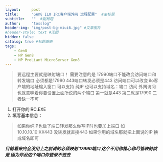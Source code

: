 ```yaml
---
layout:     post 
title:      "Gen8 ILO IRC客户端外网 远程配置"  #主标题
subtitle:   ""  #副标题
author:     "tosslog" 
header-img: "img/post-bg-miui6.jpg" #文章图片
#header-style: text #无图
hidden: false
catalog: true #标题跟随
tags: 
    - Gen8
    - HP Gen8
    - HP ProLiant MicroServer Gen8
---
```


> 要远程主要就是映射端口！
需要注意的是 17990端口不能改变访问端口和转发端口 必须都是17990
443端口转发必须是443  访问端口可以改变
ilo客户端的地址输入窗口 可以支持 纯IP 也可以支持域名：端口 访问
外网访问也就意味着你要设置上面所说的两个端口
第一就是443 第二就是17990 二者缺一不可

1. 打开你的IRC.EXE
2. 填写基本信息：
> 如果你纯IP也做了端口转发那么你写IP时也要加上端口
如10.10.10.10:XX443
没转发就直接443 
如果你用的域名那就把上面说的IP 换成域名即可

***目前看来完全没用上之前说的必须映射 17990端口  这个不用你操心你尽管映射就是 因为你没这个端口你登录不进去***

